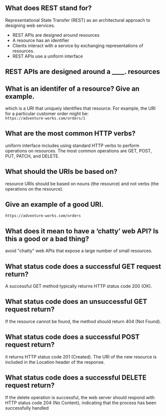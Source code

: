 ## What does REST stand for?
 Representational State Transfer (REST) as an architectural approach
 to designing web services.
 * REST APIs are designed around resources
 * A resource has an identifier
 * Clients interact with a service by exchanging representations of resources. 
 * REST APIs use a uniform interface
 
 ## REST APIs are designed around a ____. resources

 ## What is an identifer of a resource? Give an example.
 which is a URI that uniquely identifies that resource. 
 For example, the URI for a particular customer order might be:<br>
 `https://adventure-works.com/orders/1`
 ## What are the most common HTTP verbs?
uniform interface includes using standard HTTP verbs to perform operations on resources. 
The most common operations are GET, POST, PUT, PATCH, and DELETE.
 
 ## What should the URIs be based on?
 resource URIs should be based on nouns (the resource) 
and not verbs (the operations on the resource).

## Give an example of a good URI.
`https://adventure-works.com/orders`

## What does it mean to have a ‘chatty’ web API? Is this a good or a bad thing?
avoid "chatty" web APIs that expose a large number of small resources. 

## What status code does a successful GET request return?
A successful GET method typically returns HTTP status code 200 (OK).

## What status code does an unsuccessful GET request return?
If the resource cannot be found, the method should return 404 (Not Found).

## What status code does a successful POST request return?
it returns HTTP status code 201 (Created). 
The URI of the new resource is included in the Location header of the response.

## What status code does a successful DELETE request return?
If the delete operation is successful,
the web server should respond with HTTP status code 204 (No Content), 
indicating that the process has been successfully handled
